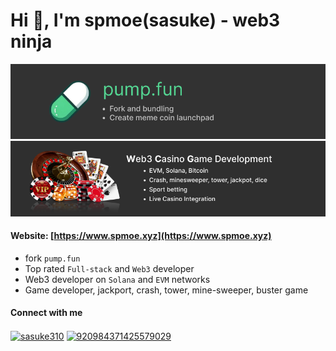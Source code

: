 <h1 align="left">Hi 👋, I'm spmoe(sasuke) - web3 ninja</h1>

![pump.fun fork, pump.fun bundling, meme coin launchpad](./git/pump-fun.png)
![web3 game development, jackpot, crash, minesweeper, tower, dice](./git/web3-games.png)

#### Website: [https://www.spmoe.xyz](https://www.spmoe.xyz)
- fork `pump.fun` 
- Top rated `Full-stack` and `Web3` developer
- Web3 developer on `Solana` and `EVM` networks
- Game developer, jackport, crash, tower, mine-sweeper, buster game
#### Connect with me
<p align="left">
<a href="https://t.me/sasuke310" target="blank"><img align="center" src="https://seeklogo.com/images/T/telegram-new-2019-logo-060F2D4B81-seeklogo.com.png" alt="sasuke310" height="20" width="20" /></a>
<a href="https://discord.gg/920984371425579029" target="blank"><img align="center" src="https://seeklogo.com/images/D/discord-logo-7A1EC3216C-seeklogo.com.png" alt="920984371425579029" height="20" width="20" /></a>
</p>

